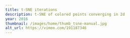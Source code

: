 ```yaml
---
title: t-SNE iterations
description: t-SNE of colored points converging in 2d
year: 2016
thumbnail: /images/home/thumb_tsne-manual.jpg
alt_url: https://vimeo.com/191187346
---
```



